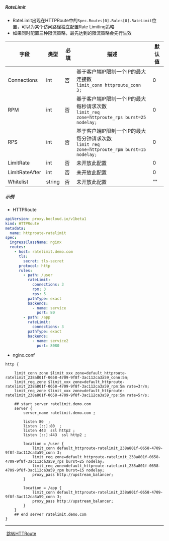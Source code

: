 ##### RateLimit

- RateLimit出现在HTTPRoute中的`Spec.Routes[0].Rules[0].RateLimit`位置，可以为某个访问路径独立配置Rate Limiting策略
- 如果同时配置三种限流策略，最先达到的限流策略会先行生效

| 字段           | 类型   | 必填 | 描述                                                         | 默认值 |
| -------------- | ------ | ---- | ------------------------------------------------------------ | ------ |
| Connections    | int    | 否   | 基于客户端IP限制一个IP的最大连接数<br>`limit_conn httproute_conn 3;` | 0      |
| RPM            | int    | 否   | 基于客户端IP限制一个IP的最大每秒请求次数<br>`limit_req zone=httproute_rps burst=25 nodelay;` | 0      |
| RPS            | int    | 否   | 基于客户端IP限制一个IP的最大每分钟请求次数<br>`limit_req zone=httproute_rpm burst=15 nodelay;` | 0      |
| LimitRate      | int    | 否   | 未开放此配置                                                 | 0      |
| LimitRateAfter | int    | 否   | 未开放此配置                                                 | 0      |
| Whitelist      | string | 否   | 未开放此配置                                                 | ""     |



##### 示例

- HTTPRoute

```yaml
apiVersion: proxy.bocloud.io/v1beta1
kind: HTTPRoute
metadata:
  name: httproute-ratelimit
spec:
  ingressClassName: nginx
  routes:
    - host: ratelimit.demo.com
      tls:
        secret: tls-secret
      protocol: http
      rules:
        - path: /user
          rateLimit:
            connections: 3
            rpm: 3
            rps: 5
          pathType: exact
          backends:
            - name: service
              port: 80
        - path: /app
          rateLimit:
            connections: 3
          pathType: exact
          backends:
            - name: service2
              port: 8080
```

- nginx.conf

```nginx
http {
	
	limit_conn_zone $limit_xxx zone=default_httproute-ratelimit_238a801f-0658-4709-9f8f-3ac112ca3a59_conn:5m;
	limit_req_zone $limit_xxx zone=default_httproute-ratelimit_238a801f-0658-4709-9f8f-3ac112ca3a59_rpm:5m rate=3r/m;
	limit_req_zone $limit_xxx zone=default_httproute-ratelimit_238a801f-0658-4709-9f8f-3ac112ca3a59_rps:5m rate=5r/s;
	
	## start server ratelimit.demo.com
	server {
		server_name ratelimit.demo.com ;
		
		listen 80  ;
		listen [::]:80  ;
		listen 443  ssl http2 ;
		listen [::]:443  ssl http2 ;
		
		location = /user {
			limit_conn default_httproute-ratelimit_238a801f-0658-4709-9f8f-3ac112ca3a59_conn 3;
			limit_req zone=default_httproute-ratelimit_238a801f-0658-4709-9f8f-3ac112ca3a59_rps burst=25 nodelay;
			limit_req zone=default_httproute-ratelimit_238a801f-0658-4709-9f8f-3ac112ca3a59_rpm burst=15 nodelay;
			proxy_pass http://upstream_balancer;
		}
		
		location = /app {
			limit_conn default_httproute-ratelimit_238a801f-0658-4709-9f8f-3ac112ca3a59_conn 3;
			proxy_pass http://upstream_balancer;
		}
	}
	## end server ratelimit.demo.com
}
```

------

​																					  [跳转HTTRoute](httproute.md)
